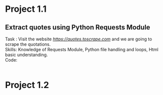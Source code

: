 # Project 1.1
## Extract quotes using Python Requests Module
Task : Visit the website <em>https://quotes.toscrape.com</em> and we are going to scrape the quotations.<br>
Skills: Knowledge of Requests Module, Python file handling and loops, Html basic understanding.<br>
Code: <br>
<br>

# Project 1.2
## 



